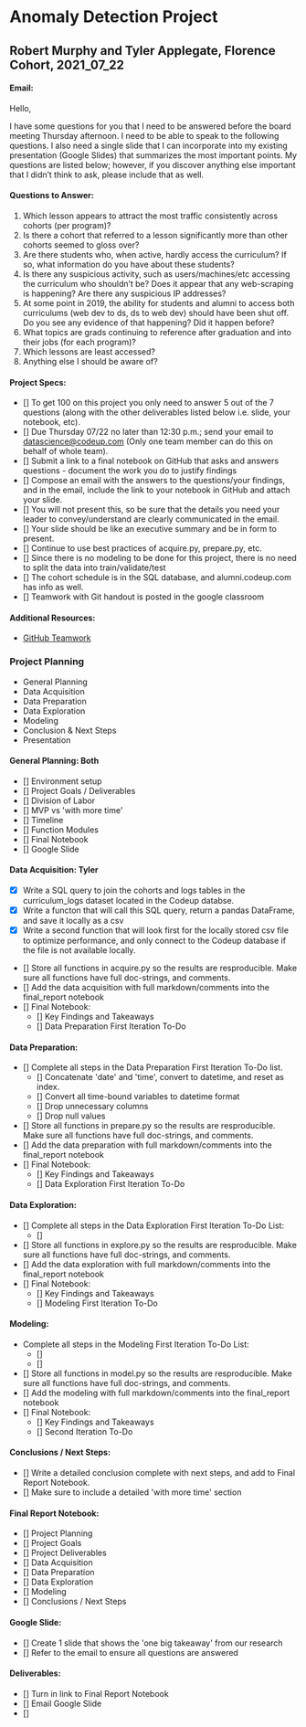 # Anomaly Detection Project
## Robert Murphy and Tyler Applegate, Florence Cohort, 2021_07_22

#### Email:
Hello,

I have some questions for you that I need to be answered before the board meeting Thursday afternoon. I need to be able to speak to the following questions. I also need a single slide that I can incorporate into my existing presentation (Google Slides) that summarizes the most important points. My questions are listed below; however, if you discover anything else important that I didn’t think to ask, please include that as well.

#### Questions to Answer:
1. Which lesson appears to attract the most traffic consistently across cohorts (per program)?
2. Is there a cohort that referred to a lesson significantly more than other cohorts seemed to gloss over?
3. Are there students who, when active, hardly access the curriculum? If so, what information do you have about these students?
4. Is there any suspicious activity, such as users/machines/etc accessing the curriculum who shouldn’t be? Does it appear that any web-scraping is happening? Are there any suspicious IP addresses?
5. At some point in 2019, the ability for students and alumni to access both curriculums (web dev to ds, ds to web dev) should have been shut off. Do you see any evidence of that happening? Did it happen before?
6. What topics are grads continuing to reference after graduation and into their jobs (for each program)?
7. Which lessons are least accessed?
8. Anything else I should be aware of?

#### Project Specs:
- [] To get 100 on this project you only need to answer 5 out of the 7 questions (along with the other deliverables listed below i.e. slide, your notebook, etc).
- [] Due Thursday 07/22 no later than 12:30 p.m.; send your email to datascience@codeup.com (Only one team member can do this on behalf of whole team).
- [] Submit a link to a final notebook on GitHub that asks and answers questions - document the work you do to justify findings
- [] Compose an email with the answers to the questions/your findings, and in the email, include the link to your notebook in GitHub and attach your slide.
- [] You will not present this, so be sure that the details you need your leader to convey/understand are clearly communicated in the email.
- [] Your slide should be like an executive summary and be in form to present.
- [] Continue to use best practices of acquire.py, prepare.py, etc.
- [] Since there is no modeling to be done for this project, there is no need to split the data into train/validate/test
- [] The cohort schedule is in the SQL database, and alumni.codeup.com has info as well.
- []  Teamwork with Git handout is posted in the google classroom

#### Additional Resources:

- [GitHub Teamwork](https://drive.google.com/file/d/1Bd44VFDipdAsxvrFc5j8YNSMYyHJ8ju-/view?usp=sharing)

### Project Planning
- General Planning
- Data Acquisition
- Data Preparation
- Data Exploration
- Modeling
- Conclusion & Next Steps
- Presentation
#### General Planning: Both
- [] Environment setup
- [] Project Goals / Deliverables
- [] Division of Labor
- [] MVP vs 'with more time'
- [] Timeline
- [] Function Modules
- [] Final Notebook
- [] Google Slide
#### Data Acquisition: Tyler
- [x] Write a SQL query to join the cohorts and logs tables in the curriculum_logs dataset located in the Codeup databse.
- [x] Write a functon that will call this SQL query, return a pandas DataFrame, and save it locally as a csv
- [x] Write a second function that will look first for the locally stored csv file to optimize performance, and only connect to the Codeup database if the file is not available locally.
- [] Store all functions in acquire.py so the results are resproducible. Make sure all functions have full doc-strings, and comments.
- [] Add the data acquisition with full markdown/comments into the final_report notebook
- [] Final Notebook:
    - [] Key Findings and Takeaways
    - [] Data Preparation First Iteration To-Do
#### Data Preparation: 
- [] Complete all steps in the Data Preparation First Iteration To-Do list.
    - [] Concatenate 'date' and 'time', convert to datetime, and reset as index.
    - [] Convert all time-bound variables to datetime format
    - [] Drop unnecessary columns
    - [] Drop null values
- [] Store all functions in prepare.py so the results are resproducible. Make sure all functions have full doc-strings, and comments.
- [] Add the data preparation with full markdown/comments into the final_report notebook
- [] Final Notebook:
    - [] Key Findings and Takeaways
    - [] Data Exploration First Iteration To-Do
#### Data Exploration:
- [] Complete all steps in the Data Exploration First Iteration To-Do List:
    - []
- [] Store all functions in explore.py so the results are resproducible. Make sure all functions have full doc-strings, and comments.
- [] Add the data exploration with full markdown/comments into the final_report notebook
- [] Final Notebook:
    - [] Key Findings and Takeaways
    - [] Modeling First Iteration To-Do
#### Modeling:
- Complete all steps in the Modeling First Iteration To-Do List:
    - []
    - []
- [] Store all functions in model.py so the results are resproducible. Make sure all functions have full doc-strings, and comments.
- [] Add the modeling with full markdown/comments into the final_report notebook
- [] Final Notebook:
    - [] Key Findings and Takeaways
    - [] Second Iteration To-Do
#### Conclusions / Next Steps:
- [] Write a detailed conclusion complete with next steps, and add to Final Report Notebook.
- [] Make sure to include a detailed 'with more time' section
#### Final Report Notebook:
- [] Project Planning
- [] Project Goals
- [] Project Deliverables
- [] Data Acquisition
- [] Data Preparation
- [] Data Exploration
- [] Modeling
- [] Conclusions / Next Steps
#### Google Slide:
- [] Create 1 slide that shows the 'one big takeaway' from our research
- [] Refer to the email to ensure all questions are answered
#### Deliverables:
- [] Turn in link to Final Report Notebook
- [] Email Google Slide
- [] 



